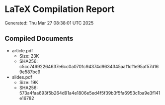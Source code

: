 # LaTeX Compilation Report
Generated: Thu Mar 27 08:38:01 UTC 2025
## Compiled Documents
- article.pdf
  - Size: 23K
  - SHA256: c5cc74692264637e6cc0a0701c94374d9634345aaf1cf1e95af57d169e587bc9
- slides.pdf
  - Size: 19K
  - SHA256: 573a4faa693f5b264d91a4e1806e5ed4f5f39b3f5fa6953c1ba9e3f141e16782
